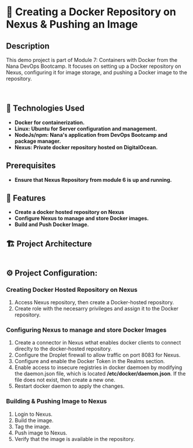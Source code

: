 # 🐳 Creating a Docker Repository on Nexus & Pushing an Image

## Description
This demo project is part of Module 7: Containers with Docker from the Nana DevOps Bootcamp. It focuses on setting up a Docker repository on Nexus, configuring it for image storage, and pushing a Docker image to the repository.

<br />

## 🚀 Technologies Used

- <b>Docker for containerization.</b>
- <b>Linux: Ubuntu for Server configuration and management.</b>
- <b>NodeJs/npm: Nana's application from DevOps Bootcamp and package manager.</b>
- <b>Nexus: Private docker repository hosted on DigitalOcean.</b>

## Prerequisites
- <b>Ensure that Nexus Repository from module 6 is up and running.</b>

## 🎯 Features

- <b>Create a docker hosted repository on Nexus</b>
- <b>Configure Nexus to manage and store Docker images.</b>
- <b>Build and Push Docker Image.</b>


## 🏗 Project Architecture
<img src=""/>

## ⚙️ Project Configuration:
### Creating Docker Hosted Repository on Nexus
1. Access Nexus repository, then create a Docker-hosted repository.
2. Create role with the necesarry privileges and assign it to the Docker repository.

### Configuring Nexus to manage and store Docker Images
1. Create a connector in Nexus wthat enables docker clients to connect direclty to the docker-hosted repository.
2. Configure the Droplet firewall to allow traffic on port 8083 for Nexus.
3. Configure and enable the Docker Token in the Realms section.
4. Enable access to insecure registries in docker daemoen by modifying the daemon.json file, which is located **/etc/docker/daemon.json**. If the file does not exist, then create a new one.
5. Restart docker daemon to apply the changes.

### Building & Pushing Image to Nexus
1. Login to Nexus.
2. Build the image.
3. Tag the image.
4. Push image to Nexus.
5. Verify that the image is available in the repository.
